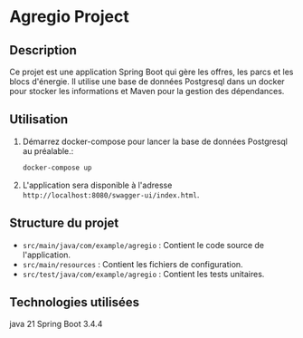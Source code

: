 # Agregio Project

## Description

Ce projet est une application Spring Boot qui gère les offres, les parcs et les blocs d'énergie. Il utilise une base de données Postgresql dans un docker pour stocker les informations et Maven pour la gestion des dépendances.


## Utilisation

1. Démarrez docker-compose pour lancer la base de données Postgresql au préalable.:

    ```bash
    docker-compose up
    ```

2. L'application sera disponible à l'adresse `http://localhost:8080/swagger-ui/index.html`.

## Structure du projet

- `src/main/java/com/example/agregio` : Contient le code source de l'application.
- `src/main/resources` : Contient les fichiers de configuration.
- `src/test/java/com/example/agregio` : Contient les tests unitaires.

## Technologies utilisées

java 21
Spring Boot 3.4.4
